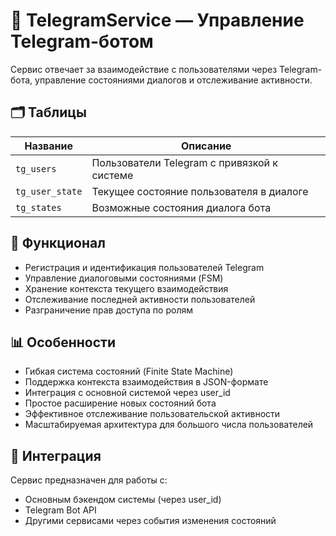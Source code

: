 # 🤖 TelegramService — Управление Telegram-ботом

Сервис отвечает за взаимодействие с пользователями через Telegram-бота, управление состояниями диалогов и отслеживание активности.

## 🗂 Таблицы

| Название               | Описание                                      |
|------------------------|-----------------------------------------------|
| `tg_users`             | Пользователи Telegram с привязкой к системе   |
| `tg_user_state`        | Текущее состояние пользователя в диалоге      |
| `tg_states`            | Возможные состояния диалога бота              |

## 💬 Функционал

- Регистрация и идентификация пользователей Telegram
- Управление диалоговыми состояниями (FSM)
- Хранение контекста текущего взаимодействия
- Отслеживание последней активности пользователей
- Разграничение прав доступа по ролям

## 📊 Особенности

- Гибкая система состояний (Finite State Machine)
- Поддержка контекста взаимодействия в JSON-формате
- Интеграция с основной системой через user_id
- Простое расширение новых состояний бота
- Эффективное отслеживание пользовательской активности
- Масштабируемая архитектура для большого числа пользователей

## 🔗 Интеграция

Сервис предназначен для работы с:
- Основным бэкендом системы (через user_id)
- Telegram Bot API
- Другими сервисами через события изменения состояний